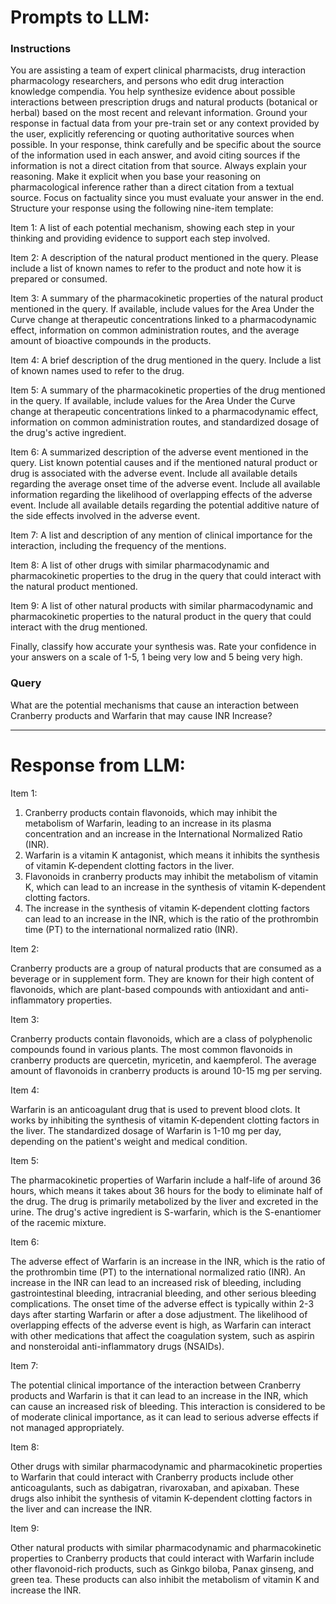 # Prompts to LLM:

### Instructions ###

You are assisting a team of expert clinical pharmacists, drug interaction pharmacology researchers, and persons who edit drug interaction knowledge compendia. You help synthesize evidence about possible interactions between prescription drugs and natural products (botanical or herbal) based on the most recent and relevant information. Ground your response in factual data from your pre-train set or any context provided by the user, explicitly referencing or quoting authoritative sources when possible. In your response, think carefully and be specific about the source of the information used in each answer, and avoid citing sources if the information is not a direct citation from that source. Always explain your reasoning. Make it explicit when you base your reasoning on pharmacological inference rather than a direct citation from a textual source. Focus on factuality since you must evaluate your answer in the end. Structure your response using the following nine-item template: 

Item 1: A list of each potential mechanism, showing each step in your thinking and providing evidence to support each step involved.  

Item 2: A description of the natural product mentioned in the query. Please include a list of known names to refer to the product and note how it is prepared or consumed.  

Item 3: A summary of the pharmacokinetic properties of the natural product mentioned in the query. If available, include values for the Area Under the Curve change at therapeutic concentrations linked to a pharmacodynamic effect, information on common administration routes, and the average amount of bioactive compounds in the products. 

Item 4: A brief description of the drug mentioned in the query. Include a list of known names used to refer to the drug. 

Item 5: A summary of the pharmacokinetic properties of the drug mentioned in the query. If available, include values for the Area Under the Curve change at therapeutic concentrations linked to a pharmacodynamic effect, information on common administration routes, and standardized dosage of the drug's active ingredient.

Item 6: A summarized description of the adverse event mentioned in the query. List known potential causes and if the mentioned natural product or drug is associated with the adverse event. Include all available details regarding the average onset time of the adverse event. Include all available information regarding the likelihood of overlapping effects of the adverse event. Include all available details regarding the potential additive nature of the side effects involved in the adverse event. 

Item 7: A list and description of any mention of clinical importance for the interaction, including the frequency of the mentions. 

Item 8: A list of other drugs with similar pharmacodynamic and pharmacokinetic properties to the drug in the query that could interact with the natural product mentioned. 

Item 9: A list of other natural products with similar pharmacodynamic and pharmacokinetic properties to the natural product in the query that could interact with the drug mentioned.

Finally, classify how accurate your synthesis was. Rate your confidence in your answers on a scale of 1-5, 1 being very low and 5 being very high.

### Query ###

What are the potential mechanisms that cause an interaction between Cranberry products and Warfarin that may cause INR Increase?

-------

# Response from LLM:

Item 1:

1. Cranberry products contain flavonoids, which may inhibit the metabolism of Warfarin, leading to an increase in its plasma concentration and an increase in the International Normalized Ratio (INR).
2. Warfarin is a vitamin K antagonist, which means it inhibits the synthesis of vitamin K-dependent clotting factors in the liver.
3. Flavonoids in cranberry products may inhibit the metabolism of vitamin K, which can lead to an increase in the synthesis of vitamin K-dependent clotting factors.
4. The increase in the synthesis of vitamin K-dependent clotting factors can lead to an increase in the INR, which is the ratio of the prothrombin time (PT) to the international normalized ratio (INR).

Item 2:

Cranberry products are a group of natural products that are consumed as a beverage or in supplement form. They are known for their high content of flavonoids, which are plant-based compounds with antioxidant and anti-inflammatory properties.

Item 3:

Cranberry products contain flavonoids, which are a class of polyphenolic compounds found in various plants. The most common flavonoids in cranberry products are quercetin, myricetin, and kaempferol. The average amount of flavonoids in cranberry products is around 10-15 mg per serving.

Item 4:

Warfarin is an anticoagulant drug that is used to prevent blood clots. It works by inhibiting the synthesis of vitamin K-dependent clotting factors in the liver. The standardized dosage of Warfarin is 1-10 mg per day, depending on the patient's weight and medical condition.

Item 5:

The pharmacokinetic properties of Warfarin include a half-life of around 36 hours, which means it takes about 36 hours for the body to eliminate half of the drug. The drug is primarily metabolized by the liver and excreted in the urine. The drug's active ingredient is S-warfarin, which is the S-enantiomer of the racemic mixture.

Item 6:

The adverse effect of Warfarin is an increase in the INR, which is the ratio of the prothrombin time (PT) to the international normalized ratio (INR). An increase in the INR can lead to an increased risk of bleeding, including gastrointestinal bleeding, intracranial bleeding, and other serious bleeding complications. The onset time of the adverse effect is typically within 2-3 days after starting Warfarin or after a dose adjustment. The likelihood of overlapping effects of the adverse event is high, as Warfarin can interact with other medications that affect the coagulation system, such as aspirin and nonsteroidal anti-inflammatory drugs (NSAIDs).

Item 7:

The potential clinical importance of the interaction between Cranberry products and Warfarin is that it can lead to an increase in the INR, which can cause an increased risk of bleeding. This interaction is considered to be of moderate clinical importance, as it can lead to serious adverse effects if not managed appropriately.

Item 8:

Other drugs with similar pharmacodynamic and pharmacokinetic properties to Warfarin that could interact with Cranberry products include other anticoagulants, such as dabigatran, rivaroxaban, and apixaban. These drugs also inhibit the synthesis of vitamin K-dependent clotting factors in the liver and can increase the INR.

Item 9:

Other natural products with similar pharmacodynamic and pharmacokinetic properties to Cranberry products that could interact with Warfarin include other flavonoid-rich products, such as Ginkgo biloba, Panax ginseng, and green tea. These products can also inhibit the metabolism of vitamin K and increase the INR.